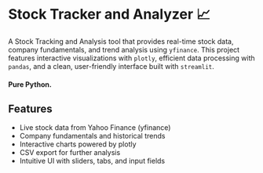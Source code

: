 # Stock Tracker and Analyzer 📈
A Stock Tracking and Analysis tool that provides real-time stock data, company fundamentals, and trend analysis using `yfinance`. This project features interactive visualizations with `plotly`, efficient data processing with `pandas`, and a clean, user-friendly interface built with `streamlit`.
#### Pure Python.

## Features
- Live stock data from Yahoo Finance (yfinance)
- Company fundamentals and historical trends
- Interactive charts powered by plotly
- CSV export for further analysis
- Intuitive UI with sliders, tabs, and input fields
  



